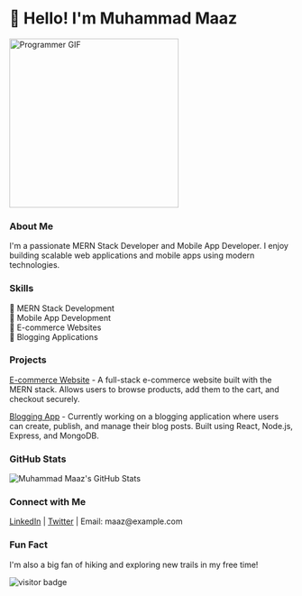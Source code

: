 <!-- Header -->
<h1>👋 Hello! I'm Muhammad Maaz</h1>

<!-- Animated Programmer Image -->
<p>
  <img src="https://media.giphy.com/media/ZVik7pBtu9dNS/giphy.gif" alt="Programmer GIF" width="300">
</p>

<!-- About Me -->
<h3 align="left">About Me</h3>
<p align="left">
  I'm a passionate MERN Stack Developer and Mobile App Developer. I enjoy building scalable web applications and mobile apps using modern technologies.
</p>

<!-- Skills -->
<h3>Skills</h3>
<p>
  🚀 MERN Stack Development <br>
  📱 Mobile App Development <br>
  🛒 E-commerce Websites <br>
  📝 Blogging Applications
</p>

<!-- Projects -->
<h3>Projects</h3>

<!-- Project 1: E-commerce Website -->
<p align="left">
  <a href="link_to_ecommerce_project">E-commerce Website</a> - A full-stack e-commerce website built with the MERN stack. Allows users to browse products, add them to the cart, and checkout securely.
</p>

<!-- Project 2: Blogging App -->
<p>
  <a href="link_to_blogging_project">Blogging App</a> - Currently working on a blogging application where users can create, publish, and manage their blog posts. Built using React, Node.js, Express, and MongoDB.
</p>

<!-- GitHub Stats -->
<h3>GitHub Stats</h3>
<p>
  <img src="https://github-readme-stats.vercel.app/api?username=your_username&show_icons=true&theme=radical" alt="Muhammad Maaz's GitHub Stats">
</p>

<!-- Connect with Me -->
<h3>Connect with Me</h3>
<p>
  <a href="link_to_linkedin_profile">LinkedIn</a> | <a href="link_to_twitter_profile">Twitter</a> | Email: maaz@example.com
</p>

<!-- Fun Fact -->
<h3>Fun Fact</h3>
<p>
  I'm also a big fan of hiking and exploring new trails in my free time!
</p>

<!-- Footer -->
<p>
  <img src="https://visitor-badge.laobi.icu/badge?page_id=muhammad-maaz.muhammad-maaz" alt="visitor badge"> 
</p>
